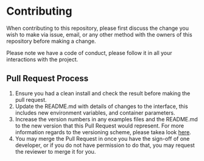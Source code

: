 # Contributing
When contributing to this repository, please first discuss the change you wish to make via issue, email, or any other method with the owners of this repository before making a change.

Please note we have a code of conduct, please follow it in all your interactions with the project.

## Pull Request Process
1. Ensure you had a clean install and check the result before making the pull request.
2. Update the README.md with details of changes to the interface, this includes new environment variables, and container parameters.
3. Increase the version numbers in any examples files and the README.md to the new version that this Pull Request would represent. For more information regards to the versioning scheme, please takea  look [here](https://github.com/Drjacky/MVVMTemplate/blob/master/dependencies.gradle).
4. You may merge the Pull Request in once you have the sign-off of one developer, or if you do not have permission to do that, you may request the reviewer to merge it for you.
